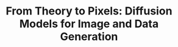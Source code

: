 ---
dual: True
name1: Alex Cloninger
email1: acloninger@ucsd.edu
website1: https://ccom.ucsd.edu/~acloninger/index.html
photo1: https://datascience.ucsd.edu/wp-content/uploads/2022/09/Alex-Cloninger-2.jpg
name2: Rayan Saab
email2: rsaab@ucsd.edu
website2: http://www.math.ucsd.edu/~rsaab/
photo2: https://datascience.ucsd.edu/wp-content/uploads/2022/09/Rayan-Saab-400x400.jpeg
domain: B11
title: "From Theory to Pixels: Diffusion Models for Image and Data Generation"
bio: "<ul><li>Alex Cloninger is an Assistant Professor in Mathematics and the Halicioglu Data Science Institute. He works on computational models for learning similarities between data, and using these similarity measures to solve various scientific problems. Find out more about Dr. Cloninger's research:  <a href='https://ccom.ucsd.edu/~acloninger/index.html'>https://ccom.ucsd.edu/~acloninger/index.html</a></li>
<li>Rayan Saab is an Associate Professor in the Mathematics Department and at the Halicioglu Data Science Institute. He works on developing computational methods and theory for solving problems related to collecting, processing, and analyzing data. He came to this work first through an undergrad degree in electrical engineering and finding himself always interested in both making things work and understanding why they do. Find out more about Dr. Saab's research: <a href='http://www.math.ucsd.edu/~rsaab/'>http://www.math.ucsd.edu/~rsaab/</a></li></ul>"
description: "In the fast evolving field of digital image generation, diffusion models have emerged as a powerful technique to create high-quality synthetic images, as well as other structured signals. They do so by leveraging training data to implicitly learn the underlying distribution and guide the generative process. In the case of images, for example, they effectively deconstruct and reconstruct images using a combination of carefully designed stochastic processes, probabilistic models, and deep neural networks. The domain of this project encompasses the basic theoretical foundations of diffusion models as well as their practical applications in generating visually compelling results. Students who choose this project will delve into the mathematical and computational principles behind diffusion-based methods, exploring concepts such as stochastic processes, partial differential equations, and probabilistic models. They will also engage in hands-on coding and experimentation with diffusion models, applying them to various datasets and signal models. "
summer: "Here are some relevant readings. The students needs not go into all the mathematical details of the papers as we can go through them together, but these papers give an idea of the domain. The more familiar they are with the topic, the more we can do! 
<ul>
<li><a href='https://lilianweng.github.io/posts/2021-07-11-diffusion-models/'>https://lilianweng.github.io/posts/2021-07-11-diffusion-models/</a></li>
<li><a href='https://arxiv.org/pdf/2006.11239.pdf'>https://arxiv.org/pdf/2006.11239.pdf</a></li>
<li><a href='https://arxiv.org/abs/1503.03585'>https://arxiv.org/abs/1503.03585</a></li></ul>

One objective of the replication project could be to recreate the numerics in the third paper (Sohl-Dickstein et al.)"
oldstudent: https://guanlin-99.github.io/
prerequisites: Having a course or two on probability and/or machine learning would be very helpful -- in particular, being familiar with Bayes' rule and conditional probabilities (or being willing to learn very quickly). Familiarity with the basics of neural networks would also be very helpful. 
time: TBD, In-Person
style: We both are relatively hands-on in the sense that we make ourselves available for problem-solving and discussions. That said, students have to be self-motivated, and motivated to do the readings and the work. 
seats: 8
tag: Graphs and Deep Learning
---